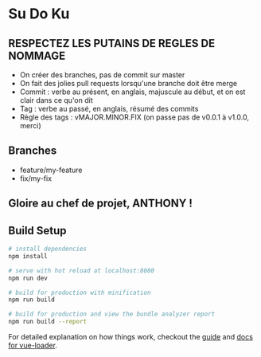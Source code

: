 # Su Do Ku

## RESPECTEZ LES PUTAINS DE REGLES DE NOMMAGE

* On créer des branches, pas de commit sur master
* On fait des jolies pull requests lorsqu'une branche doit être merge
* Commit : verbe au présent, en anglais, majuscule au début, et on est clair dans ce qu'on dit
* Tag : verbe au passé, en anglais, résumé des commits
* Règle des tags : vMAJOR.MINOR.FIX (on passe pas de v0.0.1 à v1.0.0, merci)

## Branches
* feature/my-feature
* fix/my-fix

## Gloire au chef de projet, ANTHONY !

## Build Setup

``` bash
# install dependencies
npm install

# serve with hot reload at localhost:8080
npm run dev

# build for production with minification
npm run build

# build for production and view the bundle analyzer report
npm run build --report
```

For detailed explanation on how things work, checkout the [guide](http://vuejs-templates.github.io/webpack/) and [docs for vue-loader](http://vuejs.github.io/vue-loader).

